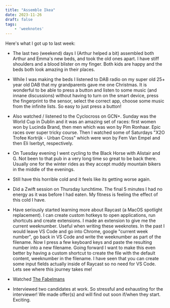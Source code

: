 ```yaml
---
title: "Assemble Ikea"
date: 2023-11-26
draft: false 
tags:
	- 'weeknotes'
---
```


Here's what I got up to last week:

- The last two (weekend) days I (Arthur helped a bit) assembled both Arthur and Emma's new beds, and took the old ones apart. I have stiff shoulders and a blood blister on my finger. Both kids are happy and the beds both look amazing in their places.

- While I was making the beds I listened to DAB radio on my super old 25+ year old DAB that my grandparents gave me one Christmas. It is wonderful to be able to press a button and listen to some music (and innane discussions) without having to turn on the smart device, press the fingerprint to the sensor, select the correct app, choose some music from the infinite lists. So easy to just press a button!

- Also watched / listened to the Cyclocross on GCN+. Sunday was the World Cup in Dublin and it was an amazing set of races: first women won by Lucinda Brand, then men which was won by Pim Ronhaar. Epic races over super tricky course. Then I watched some of Saturdays "X2O Trofee Kortrijk - Urban Cross" which were won by Fem Van Empel and then Eli Iserbyt, respectively.

- On Tuesday evening I went cycling to the Black Horse with Alistair and G. Not been to that pub in a very long time so great to be back there. Usually one for the winter rides as they accept muddy mountain bikers in the middle of the evenings.

- Still have this horrible cold and it feels like its getting worse again.

- Did a Zwift session on Thursday lunchtime. The final 5 minutes I had no energy as it was before I had eaten. My fitness is feeling the effect of this cold I have.

- Have seriously started learning more about Raycast (a MacOS spotlight replacement). I can create custom hotkeys to open applications, run shortcuts and create extensions. I made an extension to give me the current weeknumber. Useful when writing these weeknotes. In the past I would leave VS Code and go into Chrome, google "current week number", go back in VS Code and write the weeknumber as part of the filename. Now I press a few keyboard keys and paste the resulting number into a new filename. Going forward I want to make this even better by having a custom shortcut to create the file with the default content, weeknumber in the filename. I have seen that you can create some input fields actually inside of Raycast so no need for VS Code. Lets see where this journey takes me!

- Watched [The Fabelmans](https://www.imdb.com/title/tt14208870/)

- Interviewed two candidates at work. So stressful and exhausting for the interviewer! We made offer(s) and will find out soon if/when they start. Exciting.
